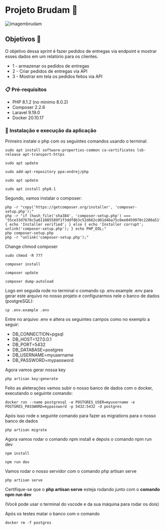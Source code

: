 # Projeto Brudam 🥇
![imagembrudam](https://user-images.githubusercontent.com/54336473/178027541-0cf0468b-0987-4b0d-a6f6-c9d04fcbc5bd.png)


## Objetivos 🚀

O objetivo dessa sprint é fazer pedidos de entregas via endpoint e mostrar esses dados em um
relatório para os clientes.


* 1 - armazenar os pedidos de entregas
* 2 - Criar pedidos de entregas via API
* 3 - Mostrar em tela os pedidos feitos via API





### 📋 Pré-requisitos

* PHP 8.1.2 (no minimo 8.0.2)
* Composer 2.2.6
* Laravel 9.19.0
* Docker 20.10.17




### 🔧 Instalação e execução da aplicação

 Primeiro instale o php com os seguintes comandos usando o terminal:

```
sudo apt install software-properties-common ca-certificates lsb-release apt-transport-https
```
```
sudo apt update
```
```
sudo add-apt-repository ppa:ondrej/php
```
```
sudo apt update
```
```
sudo apt install php8.1
```

 Segundo, vamos instalar o composer:
 
 ```
php -r "copy('https://getcomposer.org/installer', 'composer-setup.php');"
php -r "if (hash_file('sha384', 'composer-setup.php') === '55ce33d7678c5a611085589f1f3ddf8b3c52d662cd01d4ba75c0ee0459970c2200a51f492d557530c71c15d8dba01eae') { echo 'Installer verified'; } else { echo 'Installer corrupt'; unlink('composer-setup.php'); } echo PHP_EOL;"
php composer-setup.php
php -r "unlink('composer-setup.php');"
 ```
 
 Change chmod composer
 ```
 sudo chmod -R 777
 ```
 
 ```
 composer install
 ```
 
 ```
 composer update
 ```
 
 ```
composer dump-autoload
 ```
Logo em seguida rode no terminal o comando cp .env.example .env para gerar este arquivo no nosso projeto e configurarmos nele o banco de dados (postgreSQL):
 ```
cp .env.example .env
 ```
 Entre no arquivo .env e altera os seguintes campos como no exemplo a seguir:
* DB_CONNECTION=pgsql
* DB_HOST=127.0.0.1
* DB_PORT=5432
* DB_DATABASE=postgres
* DB_USERNAME=myusername
* DB_PASSWORD=mypassword

Agora vamos gerar nossa key
```
php artisan key:generate
```
 
 Feito as aleterações vamos subir o nosso banco de dados com o docker, executando o seguinte comando:
 ```
 docker run --name postgresql -e POSTGRES_USER=myusername -e POSTGRES_PASSWORD=mypassword -p 5432:5432 -d postgres
 ```
 Após isso rode o seguinte comando para fazer as migrations para o nosso banco de dados
```
php artisan migrate
```
Agora vamos rodar o comando npm install e depois o comando npm run dev
```
npm install
```
```
npm run dev
```
Vamos rodar o nosso servidor com o comando php artisan serve
```
php artisan serve
```
Certifique-se que o **php artisan serve** esteja rodando junto com o **comando npm run dev**

(Você pode usar o terminal do vscode e da sua máquina para rodar os dois)

Após os testes matar o banco com o comando
```
docker rm -f postgres
```
 
 
